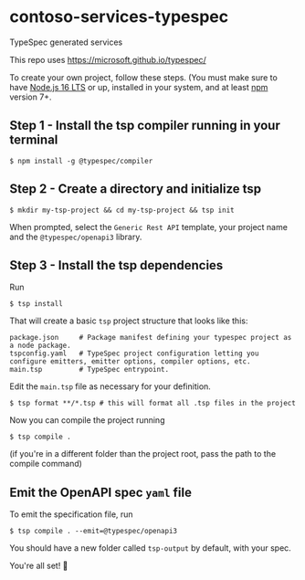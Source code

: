 # contoso-services-typespec
TypeSpec generated services

This repo uses https://microsoft.github.io/typespec/


To create your own project, follow these steps. (You must make sure to have [Node.js 16 LTS](https://nodejs.org/en/blog/release/v16.16.0) or up, installed in your system, and at least [npm](https://www.npmjs.com) version 7+.

## Step 1 - Install the tsp compiler running in your terminal

```
$ npm install -g @typespec/compiler
```

## Step 2 - Create a directory and initialize tsp

```
$ mkdir my-tsp-project && cd my-tsp-project && tsp init
```
When prompted, select the `Generic Rest API` template, your project name and the `@typespec/openapi3` library.

## Step 3 - Install the tsp dependencies

Run 

```
$ tsp install
```
That will create a basic `tsp` project structure that looks like this:

```
package.json     # Package manifest defining your typespec project as a node package.
tspconfig.yaml   # TypeSpec project configuration letting you configure emitters, emitter options, compiler options, etc.
main.tsp         # TypeSpec entrypoint.
```
Edit the `main.tsp` file as necessary for your definition.

```
$ tsp format **/*.tsp # this will format all .tsp files in the project
```

Now you can compile the project running

```
$ tsp compile .
```

(if you're in a different folder than the project root, pass the path to the compile command)

## Emit the OpenAPI spec `yaml` file

To emit the specification file, run

```
$ tsp compile . --emit=@typespec/openapi3
```

You should have a new folder called `tsp-output` by default, with your spec.

You're all set! 🚀


